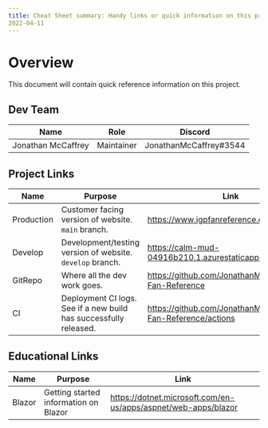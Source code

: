 ```yaml
---
title: Cheat Sheet summary: Handy links or quick information on this project. created_date: 2022-04-11 updated_date:
2022-04-11
---
```


# Overview

This document will contain quick reference information on this project.

## Dev Team

| Name               | Role       | Discord                |
|--------------------|------------|------------------------|
| Jonathan McCaffrey | Maintainer | JonathanMcCaffrey#3544 |

## Project Links

| Name       | Purpose                                                           | Link                                                           |
|------------|-------------------------------------------------------------------|----------------------------------------------------------------|
| Production | Customer facing version of website. `main` branch.                | https://www.igpfanreference.com/                               |
| Develop    | Development/testing version of website. `develop` branch.         | https://calm-mud-04916b210.1.azurestaticapps.net/              |
| GitRepo    | Where all the dev work goes.                                      | https://github.com/JonathanMcCaffrey/IGP-Fan-Reference         |
| CI         | Deployment CI logs. See if a new build has successfully released. | https://github.com/JonathanMcCaffrey/IGP-Fan-Reference/actions |

## Educational Links

| Name   | Purpose                               | Link                                                           |
|--------|---------------------------------------|----------------------------------------------------------------|
| Blazor | Getting started information on Blazor | https://dotnet.microsoft.com/en-us/apps/aspnet/web-apps/blazor |
